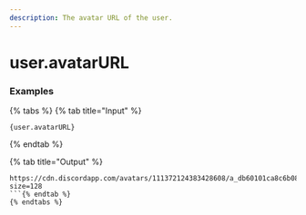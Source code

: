 ```yaml
---
description: The avatar URL of the user. 
---
```


# user.avatarURL <user>

### Examples

{% tabs %}
{% tab title="Input" %}
```text
{user.avatarURL}
```
{% endtab %}

{% tab title="Output" %}
```text
https://cdn.discordapp.com/avatars/111372124383428608/a_db60101ca8c6b08e7e1d1ffb23fe0326.gif?size=128
```{% endtab %}
{% endtabs %}